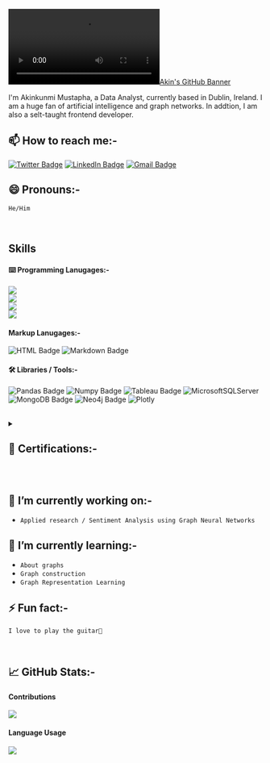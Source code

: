 [![Akin's GitHub Banner](assets/Untitled.m4v)](https://www.linkedin.com/in/akinkunmi-mustapha-b866611a6/)

I'm Akinkunmi Mustapha, a Data Analyst, currently based in Dublin, Ireland. I am a huge fan of artificial intelligence and graph networks. In addtion, I am also a selt-taught frontend developer.


<!-- Social Badges -->
## 📫 How to reach me:-
[![Twitter Badge](https://img.shields.io/badge/Twitter-1DA1F2?style=for-the-badge&logo=twitter&logoColor=white)](https://twitter.com/akin__m)
[![LinkedIn Badge](https://img.shields.io/badge/LinkedIn-0077B5?style=for-the-badge&logo=linkedin&logoColor=white)](https://www.linkedin.com/in/akinkunmi-mustapha-b866611a6/)
[![Gmail Badge](https://img.shields.io/badge/Gmail-D14836?style=for-the-badge&logo=gmail&logoColor=white)](mailto:akinkunmimustapha1@gmail.com)

## 😄 Pronouns:-
`He/Him`

<br>

<!-- Skills -->
## Skills
#### ⌨️ Programming Lanugages:-
![](https://img.shields.io/badge/Python-3776AB?style=for-the-badge&logo=python&logoColor=white)
</br>
![](https://img.shields.io/badge/R-276DC3?style=for-the-badge&logo=r&logoColor=white)
</br>
![](https://img.shields.io/badge/SQL-276DC3?style=for-the-badge&logo=sql&logoColor=white)
</br>
![](https://img.shields.io/badge/JavaScript-323330?style=for-the-badge&logo=javascript&logoColor=F7DF1E)

#### Markup Lanugages:-
![HTML Badge](https://img.shields.io/badge/HTML-239120?style=for-the-badge&logo=html5&logoColor=white)
![Markdown Badge](https://img.shields.io/badge/Markdown-000000?style=for-the-badge&logo=markdown&logoColor=white)

#### 🛠 Libraries / Tools:-
![Pandas Badge](https://img.shields.io/badge/Pandas-276DC3?style=for-the-badge&logo=pandas&logoColor=white)
![Numpy Badge](https://img.shields.io/badge/Numpy-276DC3?style=for-the-badge&logo=numpy&logoColor=white)
![Tableau Badge](https://img.shields.io/badge/Tableau-276DC3?style=for-the-badge&logo=tableau&logoColor=white)
![MicrosoftSQLServer](https://img.shields.io/badge/Microsoft%20SQL%20Sever-CC2927?style=for-the-badge&logo=microsoft%20sql%20server&logoColor=white)
![MongoDB Badge](https://img.shields.io/badge/MongoDB-4EA94B?style=for-the-badge&logo=mongodb&logoColor=white)
![Neo4j Badge](https://img.shields.io/badge/Neo4j-4EA94B?style=for-the-badge&logo=neo4j&logoColor=white&color=blue)
![Plotly](https://img.shields.io/badge/Plotly-%233F4F75.svg?style=for-the-badge&logo=plotly&logoColor=white)

<br>

<details>
  <summary><h2>📄 Certifications:-</h2></summary>
  <a href='https://freecodecamp.org/certification/kunmi/javascript-algorithms-and-data-structures'>Javascripty Algorithms and Data Structures</a>
  <br>
  <a href='https://graphacademy.neo4j.com/u/a8e74ff6-2081-4095-a80e-69ed59a5220c/neo4j-fundamentals/#.YkGijfEuZUc.link'>Neo4j Fundamentals</a>
  <br>
  <a href='https://graphacademy.neo4j.com/u/a8e74ff6-2081-4095-a80e-69ed59a5220c/cypher-fundamentals/#.YkGiuaUSH8o.link'>Cypher Fundamentals</a>
</details>


&nbsp;
&nbsp;
&nbsp;
&nbsp;
&nbsp;

## 🔭 I’m currently working on:-
- `Applied research / Sentiment Analysis using Graph Neural Networks`


## 🌱 I’m currently learning:-
- `About graphs`
- `Graph construction`
- `Graph Representation Learning`


## ⚡ Fun fact:-
`I love to play the guitar🎸`

&nbsp;
&nbsp;
&nbsp;
&nbsp;
&nbsp;

## 📈 GitHub Stats:-

#### Contributions
![](https://github-readme-stats.vercel.app/api?username=OlamideMustapha&show_icons=true&theme=white)
<!-- ![Anurag's GitHub stats](https://github-readme-stats.vercel.app/api?username=anuraghazra&show_icons=true&theme=radical) -->

#### Language Usage
![](https://github-readme-stats.vercel.app/api/top-langs/?username=OlamideMustapha&layout=compact)
</detail>

<!--
**OlamideMustapha/OlamideMustapha** is a ✨ _special_ ✨ repository because its `README.md` (this file) appears on your GitHub profile.

Here are some ideas to get you started:

- 🔭 I’m currently working on ...
- 🌱 I’m currently learning ...
- 👯 I’m looking to collaborate on ...
- 🤔 I’m looking for help with ...
- 💬 Ask me about ...
- 📫 How to reach me: ...
- 😄 Pronouns: ...
- ⚡ Fun fact: ...
-->
